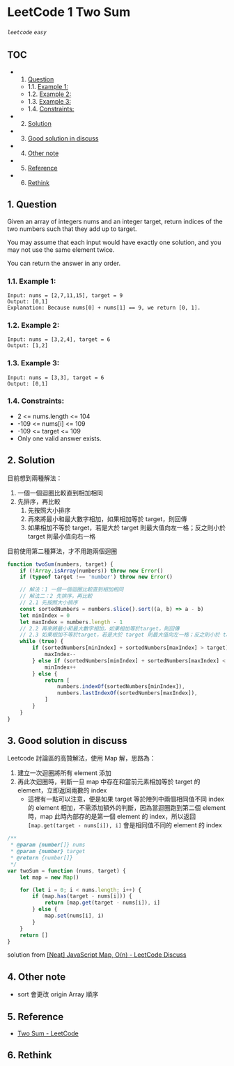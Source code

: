 # LeetCode 1 Two Sum

###### `leetcode` `easy`

## TOC

<!-- vscode-markdown-toc -->

-   1. [Question](#Question)
    -   1.1. [Example 1:](#Example1:)
    -   1.2. [Example 2:](#Example2:)
    -   1.3. [Example 3:](#Example3:)
    -   1.4. [Constraints:](#Constraints:)
-   2. [Solution](#Solution)
-   3. [Good solution in discuss](#Goodsolutionindiscuss)
-   4. [Other note](#Othernote)
-   5. [Reference](#Reference)
-   6. [Rethink](#Rethink)

<!-- vscode-markdown-toc-config
	numbering=true
	autoSave=true
	/vscode-markdown-toc-config -->
<!-- /vscode-markdown-toc -->

## 1. <a name='Question'></a>Question

Given an array of integers nums and an integer target, return indices of the two numbers such that they add up to target.

You may assume that each input would have exactly one solution, and you may not use the same element twice.

You can return the answer in any order.

### 1.1. <a name='Example1:'></a>Example 1:

```
Input: nums = [2,7,11,15], target = 9
Output: [0,1]
Explanation: Because nums[0] + nums[1] == 9, we return [0, 1].
```

### 1.2. <a name='Example2:'></a>Example 2:

```
Input: nums = [3,2,4], target = 6
Output: [1,2]
```

### 1.3. <a name='Example3:'></a>Example 3:

```
Input: nums = [3,3], target = 6
Output: [0,1]

```

### 1.4. <a name='Constraints:'></a>Constraints:

-   2 <= nums.length <= 104
-   -109 <= nums[i] <= 109
-   -109 <= target <= 109
-   Only one valid answer exists.

## 2. <a name='Solution'></a>Solution

目前想到兩種解法：

1. 一個一個迴圈比較直到相加相同
2. 先排序，再比較
    1. 先按照大小排序
    2. 再來將最小和最大數字相加，如果相加等於 target，則回傳
    3. 如果相加不等於 target，若是大於 target 則最大值向左一格；反之則小於 target 則最小值向右一格

目前使用第二種算法，才不用跑兩個迴圈

```javascript
function twoSum(numbers, target) {
    if (!Array.isArray(numbers)) throw new Error()
    if (typeof target !== 'number') throw new Error()

    // 解法：1 一個一個迴圈比較直到相加相同
    // 解法二：2 先排序，再比較
    // 2.1 先按照大小排序
    const sortedNumbers = numbers.slice().sort((a, b) => a - b)
    let minIndex = 0
    let maxIndex = numbers.length - 1
    // 2.2 再來將最小和最大數字相加，如果相加等於target，則回傳
    // 2.3 如果相加不等於target，若是大於 target 則最大值向左一格；反之則小於 target 則最小值向右一格
    while (true) {
        if (sortedNumbers[minIndex] + sortedNumbers[maxIndex] > target) {
            maxIndex--
        } else if (sortedNumbers[minIndex] + sortedNumbers[maxIndex] < target) {
            minIndex++
        } else {
            return [
                numbers.indexOf(sortedNumbers[minIndex]),
                numbers.lastIndexOf(sortedNumbers[maxIndex]),
            ]
        }
    }
}
```

## 3. <a name='Goodsolutionindiscuss'></a>Good solution in discuss

Leetcode 討論區的高贊解法，使用 Map 解，思路為：

1. 建立一次迴圈將所有 element 添加
2. 再此次迴圈時，判斷一旦 map 中存在和當前元素相加等於 target 的 element，立即返回兩數的 index
    - 這裡有一點可以注意，便是如果 target 等於陣列中兩個相同值不同 index 的 element 相加，不需添加額外的判斷，因為當迴圈跑到第二個 element 時，map 此時內部存的是第一個 element 的 index，所以返回 `[map.get(target - nums[i]), i]` 會是相同值不同的 element 的 index

```javascript
/**
 * @param {number[]} nums
 * @param {number} target
 * @return {number[]}
 */
var twoSum = function (nums, target) {
    let map = new Map()

    for (let i = 0; i < nums.length; i++) {
        if (map.has(target - nums[i])) {
            return [map.get(target - nums[i]), i]
        } else {
            map.set(nums[i], i)
        }
    }
    return []
}
```

solution from [[Neat] JavaScript Map, O(n) - LeetCode Discuss](https://leetcode.com/problems/two-sum/discuss/234005/Neat-JavaScript-Map-O%28n%29)

## 4. <a name='Othernote'></a>Other note

-   sort 會更改 origin Array 順序

## 5. <a name='Reference'></a>Reference

-   [Two Sum - LeetCode](https://leetcode.com/problems/two-sum/)

## 6. <a name='Rethink'></a>Rethink
